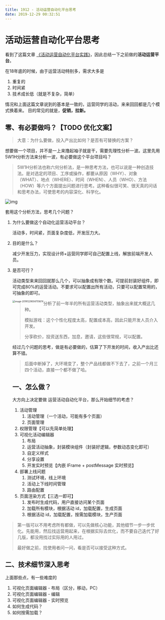 ```yaml
---
title: 1912 - 活动运营自动化平台思考
date: 2019-12-29 00:32:51
---
```




# 活动运营自动化平台思考

看到了这篇文章 [《活动运营自动化平台实践》](https://juejin.im/post/5cf76328f265da1bab299cb0)，因此总结一下之前做的**活动运营平台**。

在18年底的时候，由于运营活动特别多，需求大多是

1. 重复的
2. 时间紧
3. 技术成长低（就是不复杂，简单）

情况和上面这篇文章说到的基本是一致的，运营同学的活动，来来回回都是几个模式换着来。 目的常见的就是，**促销，拉新。**



## 零、有必要做吗？【TODO 优化文案】

> 大意：为什么要做，投入产出比如何？是否有可替换的方案？

想要做一个项目，并不是一上来撸起袖子就是干，需要先理性分析一波。这里先用 5W1H分析方法来分析一波，有必要做这个平台项目吗？

> 5W1H分析法也称六何分析法，是一种思考方法，也可以说是一种创造技法。是对选定的项目、工序或操作，都要从原因（WHY）、对象（WHAT）、地点（WHERE）、时间（WHEN）、人员（WHO）、方法（HOW）等六个方面提出问题进行思考。这种看似很可笑、很天真的问话和思考办法，可使思考的内容深化、科学化。

![img](https://tva1.sinaimg.cn/large/006tNbRwgy1gacwx80beij30dy07w3yz.jpg)



套用这个分析方法，思考几个问题？

1. 为什么要做这个自动化运营活动平台？

   活动多，时间紧，页面复杂度低，开发压力大。

2. 目的是什么？

   减少开发压力，实现设计师+运营同学即可自己配置上线，解放前端开发人员。

3. 是否可行？

   活动类型来来回回就那么几个，可以抽象成有限个数。可提前封装好组件，即可完成80%的运营活动。不要求可以配置出所有活动，只要可以配置常用的，可抽象的即可。

   

   <img src="https://tva1.sinaimg.cn/large/006tNbRwgy1gacx3p52ayj30ds05qmxs.jpg" alt="image-20191229004755674" style="zoom:50%;float:left;" />

   > 分析了前一年半的所有运营活动类型，抽象出来就大概这几种。
   >
   > 模拟游戏：这个个性化程度太高，配置成本高，因此只能开发人员介入开发。
   >
   > 分享砍价，投资送东西，加息，邀请，这些很常规，可以配置。

   

   经过几个问题的思考，做是有必要做的，估算了下开发的时间，收入产出比还算不错。

   > 后面中断掉了，大环境变了，整个产品线都做不下去了，之前一个月三四个活动，直接一个都不做了哈。

   

   ## 一、怎么做？

   大方向上决定要做 运营活动自动化平台，那么开始细节的考虑？

   1. 活动管理
      1. 活动管理（一个活动，可能有多个页面）
      2. 页面管理
   2. 权限管理【可以先简单处理】
   3. 可视化活动编辑器
      1. 布局
      2. 运营活动抽象，封装模块组件（封装好逻辑，参数动态变化即可）
      3. 自定义样式
      4. 分享设置
      5. 开发实时预览【内嵌 IFrame + postMessage 实时预览】
   4. 部署上线问题
      1. 测试环境，线上环境
      2. 活动上下线时间管理
      3. 路由配置
   5. 页面渲染方式【三选一即可】
      1. 发布时生成代码，用户直接访问某个页面
      2. 加载所有模块，根据活动 id，加载配置，生成页面
      3. 根据活动 id，加载配置，按需加载模块，生产页面

   

> 第一版可以不用考虑所有都做，可以先做核心功能，其他细节一步一步优化。先能用，然后找运营用起来，在根据实际去优化，而不要自己迭代了好几版，都没用找过实际用的人用过。
>
> 最好做之前，找使用者问一问，看是否可以接受这种方式。



## 二、技术细节深入思考

上面那些点，有一些难度的

1. 可视化页面编辑器 - 布局（区分，移动，PC）
2. 可视化页面编辑器 - 编辑
3. 可视化页面编辑器 - 实时预览
4. 如何生成代码？
5. 如何按需加载？



